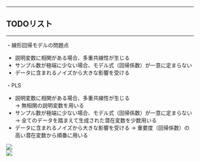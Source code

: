 ***
## TODOリスト
***

・線形回帰モデルの問題点 <br>
* 説明変数に相関がある場合、多重共線性が生じる
* サンプル数が極端に少ない場合、モデル式（回帰係数）が一意に定まらない
* データに含まれるノイズから大きな影響を受ける

・PLS
* 説明変数に相関がある場合、多重共線性が生じる <br>
  → 無相関の説明変数を用いる
* サンプル数が極端に少ない場合、モデル式（回帰係数）が一意に定まらない <br>
  → 全てのデータを踏まえて生成された潜在変数を少数用いる <br>
* データに含まれるノイズから大きな影響を受ける
  → 重要度（回帰係数）の高い潜在変数から順番に用いる <br>

![](./PG4796_model_1.png) <br>
![](./PG4796_model_2.png) <br>